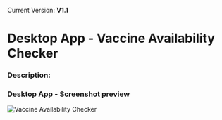 Current Version: **V1.1**

# Desktop App - Vaccine Availability Checker
 
### Description:

### Desktop App - Screenshot preview
<img src="" alt="Vaccine Availability Checker" width="" />
